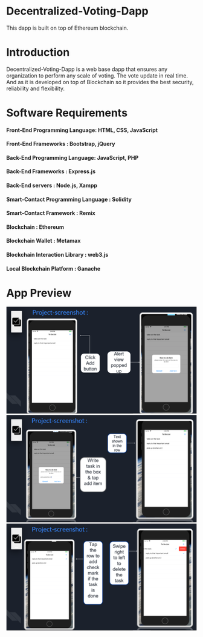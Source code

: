 # Decentralized-Voting-Dapp
This dapp is built on top of Ethereum blockchain.

# Introduction
Decentralized-Voting-Dapp is a web base dapp that ensures any organization to perform any scale of voting. The vote update in real time. And as it is developed on top of Blockchain so it provides the best security, reliability and flexibility.

# Software Requirements

#### Front-End Programming Language: HTML, CSS, JavaScript
#### Front-End Frameworks : Bootstrap, jQuery
#### Back-End Programming Language: JavaScript, PHP
#### Back-End Frameworks : Express.js
#### Back-End servers : Node.js, Xampp 
#### Smart-Contact Programming Language : Solidity 
#### Smart-Contact Framework : Remix
#### Blockchain : Ethereum 
#### Blockchain Wallet : Metamax 
#### Blockchain Interaction Library : web3.js
#### Local Blockchain Platform : Ganache 

# App Preview

![Image](https://github.com/Meharab/iOS-To-Do-List-app/blob/master/Screenshot%202020-10-12%20112815.png)
![Image](https://github.com/Meharab/iOS-To-Do-List-app/blob/master/Screenshot%202020-10-12%20112945.png)
![Image](https://github.com/Meharab/iOS-To-Do-List-app/blob/master/Screenshot%202020-10-12%20113010.png)

